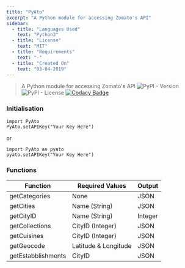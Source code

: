 ```yaml
---
title: "PyAto"
excerpt: "A Python module for accessing Zomato's API"
sidebar:
  - title: "Languages Used"
    text: "Python3"
  - title: "License"
    text: "MIT"
  - title: "Requirements"
    text: "-"
  - title: "Created On"
    text: "03-04-2019"
---
```


> A Python module for accessing Zomato's API
![PyPI - Version](https://img.shields.io/pypi/v/PyAto-navanchauhan.svg) ![PyPI - License](https://img.shields.io/pypi/l/PyAto-navanchauhan.svg) [![Codacy Badge](https://api.codacy.com/project/badge/Grade/cbe32a93922141a693b9679229ffcfbd)](https://www.codacy.com/app/navanchauhan/PyAto?utm_source=github.com&amp;utm_medium=referral&amp;utm_content=navanchauhan/PyAto&amp;utm_campaign=Badge_Grade)
### Initialisation
```
import PyAto
PyAto.setAPIKey("Your Key Here")
```
or
```
import PyAto as pyato
pyato.setAPIKey("Your Key Here")
```
### Functions

| Function | Required Values | Output |
|----------|-----------------|--------|
| getCategories | None | JSON |
| getCities | Name (String) | JSON |
| getCityID | Name (String) | Integer |
| getCollections | CityID (Integer) | JSON |
| getCuisines | CityID (Integer) | JSON |
| getGeocode | Latitude & Longitude | JSON |
| getEstabblishments | CityID | JSON |


